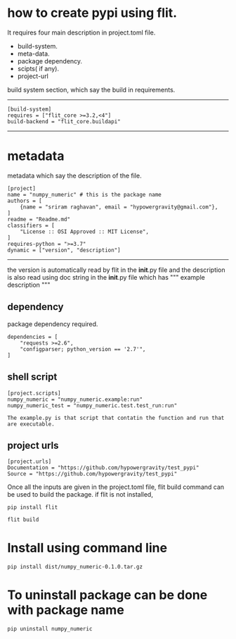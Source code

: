 # how to create pypi using flit. 
It requires four main description in project.toml file.
* build-system.
* meta-data.
* package dependency.
* scipts( if any).
* project-url 




build system section, which say the build in requirements.



____
    [build-system]
    requires = ["flit_core >=3.2,<4"]
    build-backend = "flit_core.buildapi"
____


# metadata 
metadata which say the description of the file. 


    [project]
    name = "numpy_numeric" # this is the package name
    authors = [
        {name = "sriram raghavan", email = "hypowergravity@gmail.com"},
    ]
    readme = "Readme.md"
    classifiers = [
        "License :: OSI Approved :: MIT License",
    ]
    requires-python = ">=3.7"
    dynamic = ["version", "description"]
___

the version is automatically read by flit in the __init__.py file and the description is also read using doc string in the __init__.py file which has """ example description """


## dependency 
package dependency required.

    dependencies = [
        "requests >=2.6",
        "configparser; python_version == '2.7'",
    ]

## shell script 
    [project.scripts]
    numpy_numeric = "numpy_numeric.example:run"
    numpy_numeric_test = "numpy_numeric.test.test_run:run"

    The example.py is that script that contatin the function and run that are executable. 


## project urls
    [project.urls]
    Documentation = "https://github.com/hypowergravity/test_pypi"
    Source = "https://github.com/hypowergravity/test_pypi"



Once all the inputs are given in the project.toml file, flit build command can be used to build the package.
if flit is not installed, 
~~~
pip install flit
~~~

~~~bash 
flit build 
~~~


# Install using command line 
~~~bash
pip install dist/numpy_numeric-0.1.0.tar.gz
~~~


# To uninstall package can be done with package name
~~~bash
pip uninstall numpy_numeric 
~~~
